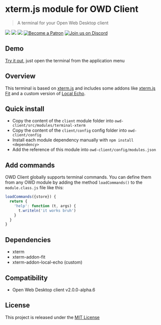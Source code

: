 # xterm.js module for OWD Client
> A terminal for your Open Web Desktop client

<p>
    <a href="https://github.com/owdproject/owd-client/blob/master/LICENSE"><img src="https://img.shields.io/badge/license-MIT-green.svg" /></a>
    <a href="https://github.com/owdproject/owd-client"><img src="https://img.shields.io/badge/owd-client-3A9CB6" /></a>
    <a href="https://github.com/topics/owd-modules"><img src="https://img.shields.io/badge/owd-modules-888" /></a>
    <a href="https://hacklover.net/patreon"><img src="https://img.shields.io/badge/become-a%20patron-orange" alt="Become a Patron" /></a>
    <a href="https://hacklover.net/discord"><img src="https://img.shields.io/badge/chat-on%20discord-7289da.svg" alt="Join us on Discord" /></a>
</p>

## Demo
[Try it out](https://hacklover.net/client), just open the terminal from the application menu

## Overview
This terminal is based on [xterm.js](https://github.com/xtermjs/xterm.js) and includes some addons like [xterm.js Fit](https://github.com/xtermjs/xterm.js/tree/master/addons/xterm-addon-fit) and a custom version of [Local Echo](https://github.com/wavesoft/local-echo).

## Quick install
- Copy the content of the `client` module folder into `owd-client/src/modules/terminal-xterm`
- Copy the content of the `client/config` config folder into `owd-client/config`
- Install each module dependency manually with `npm install <dependency>`
- Add the reference of this module into `owd-client/config/modules.json`

## Add commands
OWD Client globally supports terminal commands. You can define them from any OWD module by adding the method `loadCommands()` to the `module.class.js` file like this:

```js
loadCommands({store}) {
  return {
    'help': function (t, args) {
      t.writeln('it works bruh')
    }
  }
}
```

## Dependencies
- xterm
- xterm-addon-fit
- xterm-addon-local-echo (custom)

## Compatibility
- Open Web Desktop client v2.0.0-alpha.6

## License
This project is released under the [MIT License](LICENSE)
